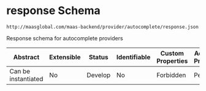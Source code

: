 # response Schema

```
http://maasglobal.com/maas-backend/provider/autocomplete/response.json
```

Response schema for autocomplete providers

| Abstract            | Extensible | Status  | Identifiable | Custom Properties | Additional Properties | Defined In                                                        |
| ------------------- | ---------- | ------- | ------------ | ----------------- | --------------------- | ----------------------------------------------------------------- |
| Can be instantiated | No         | Develop | No           | Forbidden         | Permitted             | [maas-backend/provider/autocomplete/response.json](response.json) |
